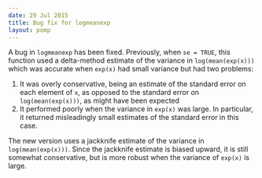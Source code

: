 ```yaml
---
date: 29 Jul 2015
title: Bug fix for logmeanexp
layout: pomp
---
```


A bug in `logmeanexp` has been fixed.
Previously, when `se = TRUE`, this function used a delta-method estimate of the variance in `log(mean(exp(x)))` which was accurate when `exp(x)` had small variance but had two problems:
<!--more-->

1. It was overly conservative, being an estimate of the standard error on each element of `x`, as opposed to the standard error on `log(mean(exp(x)))`, as might have been expected
2. It performed poorly when the variance in `exp(x)` was large.
In particular, it returned misleadingly small estimates of the standard error in this case.

The new version uses a jackknife estimate of the variance in `log(mean(exp(x)))`.
Since the jackknife estimate is biased upward, it is still somewhat conservative, but is more robust when the variance of `exp(x)` is large.
